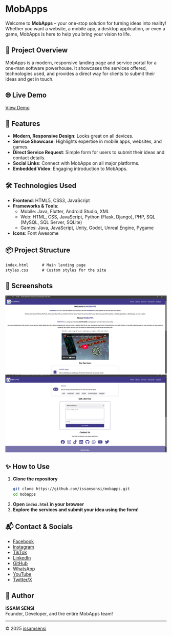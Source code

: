 # MobApps

Welcome to **MobApps** – your one-stop solution for turning ideas into reality! Whether you want a website, a mobile app, a desktop application, or even a game, MobApps is here to help you bring your vision to life.

## 🚀 Project Overview
MobApps is a modern, responsive landing page and service portal for a one-man software powerhouse. It showcases the services offered, technologies used, and provides a direct way for clients to submit their ideas and get in touch.

## 🌐 Live Demo
[View Demo](https://issamsensi.github.io/mobapps/)

## 🌟 Features
- **Modern, Responsive Design**: Looks great on all devices.
- **Service Showcase**: Highlights expertise in mobile apps, websites, and games.
- **Direct Service Request**: Simple form for users to submit their ideas and contact details.
- **Social Links**: Connect with MobApps on all major platforms.
- **Embedded Video**: Engaging introduction to MobApps.

## 🛠️ Technologies Used
- **Frontend**: HTML5, CSS3, JavaScript
- **Frameworks & Tools**: 
  - Mobile: Java, Flutter, Android Studio, XML
  - Web: HTML, CSS, JavaScript, Python (Flask, Django), PHP, SQL (MySQL, SQL Server, SQLite)
  - Games: Java, JavaScript, Unity, Godot, Unreal Engine, Pygame
- **Icons**: Font Awesome

## 📦 Project Structure
```
index.html      # Main landing page
styles.css      # Custom styles for the site
```

## 📸 Screenshots
![MobApps Home](screenshots/mobapps1.png)
![MobApps Home2](screenshots/mobapps2.png)


## ✨ How to Use
1. **Clone the repository**
   ```zsh
   git clone https://github.com/issamsensi/mobapps.git
   cd mobapps
   ```
2. **Open `index.html` in your browser**
3. **Explore the services and submit your idea using the form!**

## 📬 Contact & Socials
- [Facebook](https://facebook.com/issamsensi)
- [Instagram](https://instagram.com/issamsensi)
- [TikTok](https://www.tiktok.com/@issamsensi)
- [LinkedIn](https://www.linkedin.com/in/issam-amghar-406b3a228)
- [GitHub](https://github.com/issamsensi)
- [WhatsApp](https://wa.me/+212658987985)
- [YouTube](https://youtube.com/@issamsensi?si=4ZpR37-s4ifInfwj)
- [Twitter/X](https://x.com/issamsensi)

## 👤 Author
**ISSAM SENSI**  
Founder, Developer, and the entire MobApps team!

---
© 2025 [issamsensi](https://github.com/issamsensi)
